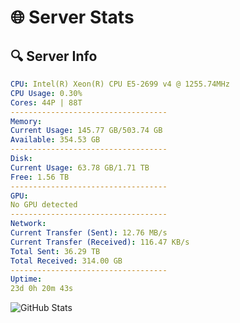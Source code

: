 # 🌐 Server Stats
## 🔍 Server Info
```yaml
CPU: Intel(R) Xeon(R) CPU E5-2699 v4 @ 1255.74MHz
CPU Usage: 0.30%
Cores: 44P | 88T
-----------------------------------
Memory:
Current Usage: 145.77 GB/503.74 GB
Available: 354.53 GB
-----------------------------------
Disk:
Current Usage: 63.78 GB/1.71 TB
Free: 1.56 TB
-----------------------------------
GPU:
No GPU detected
-----------------------------------
Network:
Current Transfer (Sent): 12.76 MB/s
Current Transfer (Received): 116.47 KB/s
Total Sent: 36.29 TB
Total Received: 314.00 GB
-----------------------------------
Uptime:
23d 0h 20m 43s
```
![GitHub Stats](https://img.shields.io/badge/Updated-2025-03-30_21:43:32-blue)